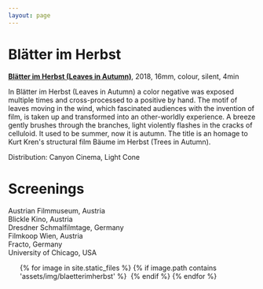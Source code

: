 ```yaml
---
layout: page
---
```


# Blätter im Herbst

<strong><b><a href="https://vimeo.com/608221188" rel="noopener noreferrer" target="_blank">Blätter im Herbst (Leaves in Autumn)</a></b></strong>, 2018, 16mm, colour, silent, 4min <br>

In Blätter im Herbst (Leaves in Autumn) a color negative was exposed multiple times and cross-processed to a positive by hand. The motif of leaves moving in the wind, which fascinated audiences with the invention of film, is taken up and transformed into an other-worldly experience. A breeze gently brushes through the branches, light violently flashes in the cracks of celluloid. It used to be summer, now it is autumn. The title is an homage to Kurt Kren's structural film Bäume im Herbst (Trees in Autumn).

Distribution: Canyon Cinema, Light Cone

# Screenings

Austrian Filmmuseum, Austria<br>
Blickle Kino, Austria<br>
Dresdner Schmalfilmtage, Germany<br>
Filmkoop Wien, Austria<br>
Fracto, Germany<br>
University of Chicago, USA<br>

<ul>
{% for image in site.static_files %}
    {% if image.path contains 'assets/img/blaetterimherbst' %}
<a class="img" href="{{ image.path }}"><img title="" src="{{ image.path }}"/></a>
    {% endif %}
{% endfor %}
</ul>